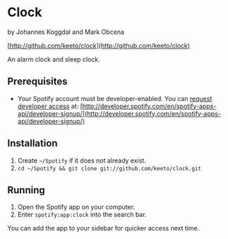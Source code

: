 Clock
=====
by Johannes Koggdal and Mark Obcena

[http://github.com/keeto/clock](http://github.com/keeto/clock)

An alarm clock and sleep clock.

Prerequisites
-------------
* Your Spotify account must be developer-enabled. You can
  [request developer access](http://developer.spotify.com/en/spotify-apps-api/developer-signup/)
  at: [http://developer.spotify.com/en/spotify-apps-api/developer-signup/](http://developer.spotify.com/en/spotify-apps-api/developer-signup/)

Installation
------------
1. Create `~/Spotify` if it does not already exist.
2. `cd ~/Spotify && git clone git://github.com/keeto/clock.git`

Running
-------
1. Open the Spotify app on your computer.
2. Enter `spotify:app:clock` into the search bar.

You can add the app to your sidebar for quicker access next time.

